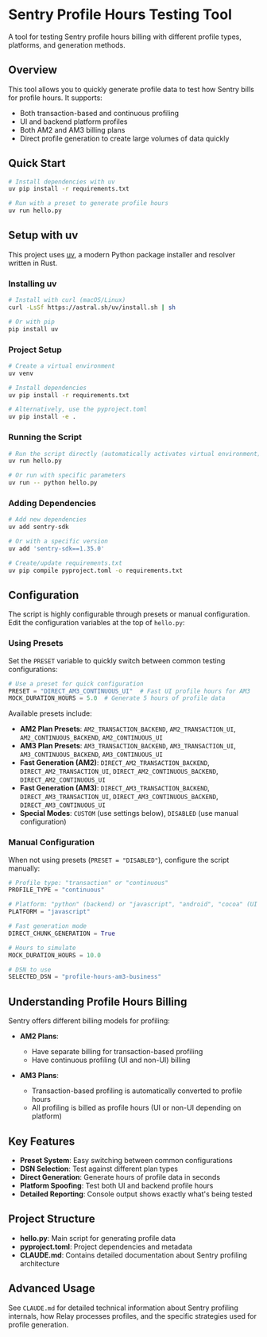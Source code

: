 # Sentry Profile Hours Testing Tool

A tool for testing Sentry profile hours billing with different profile types, platforms, and generation methods.

## Overview

This tool allows you to quickly generate profile data to test how Sentry bills for profile hours. It supports:

- Both transaction-based and continuous profiling
- UI and backend platform profiles
- Both AM2 and AM3 billing plans
- Direct profile generation to create large volumes of data quickly

## Quick Start

```bash
# Install dependencies with uv
uv pip install -r requirements.txt

# Run with a preset to generate profile hours
uv run hello.py
```

## Setup with uv

This project uses [uv](https://github.com/astral-sh/uv), a modern Python package installer and resolver written in Rust.

### Installing uv

```bash
# Install with curl (macOS/Linux)
curl -LsSf https://astral.sh/uv/install.sh | sh

# Or with pip
pip install uv
```

### Project Setup

```bash
# Create a virtual environment
uv venv

# Install dependencies
uv pip install -r requirements.txt

# Alternatively, use the pyproject.toml
uv pip install -e .
```

### Running the Script

```bash
# Run the script directly (automatically activates virtual environment)
uv run hello.py

# Or run with specific parameters
uv run -- python hello.py
```

### Adding Dependencies

```bash
# Add new dependencies
uv add sentry-sdk

# Or with a specific version
uv add 'sentry-sdk==1.35.0'

# Create/update requirements.txt
uv pip compile pyproject.toml -o requirements.txt
```

## Configuration

The script is highly configurable through presets or manual configuration. Edit the configuration variables at the top of `hello.py`:

### Using Presets

Set the `PRESET` variable to quickly switch between common testing configurations:

```python
# Use a preset for quick configuration
PRESET = "DIRECT_AM3_CONTINUOUS_UI"  # Fast UI profile hours for AM3
MOCK_DURATION_HOURS = 5.0  # Generate 5 hours of profile data
```

Available presets include:

- **AM2 Plan Presets**: `AM2_TRANSACTION_BACKEND`, `AM2_TRANSACTION_UI`, `AM2_CONTINUOUS_BACKEND`, `AM2_CONTINUOUS_UI`
- **AM3 Plan Presets**: `AM3_TRANSACTION_BACKEND`, `AM3_TRANSACTION_UI`, `AM3_CONTINUOUS_BACKEND`, `AM3_CONTINUOUS_UI`
- **Fast Generation (AM2)**: `DIRECT_AM2_TRANSACTION_BACKEND`, `DIRECT_AM2_TRANSACTION_UI`, `DIRECT_AM2_CONTINUOUS_BACKEND`, `DIRECT_AM2_CONTINUOUS_UI`
- **Fast Generation (AM3)**: `DIRECT_AM3_TRANSACTION_BACKEND`, `DIRECT_AM3_TRANSACTION_UI`, `DIRECT_AM3_CONTINUOUS_BACKEND`, `DIRECT_AM3_CONTINUOUS_UI`
- **Special Modes**: `CUSTOM` (use settings below), `DISABLED` (use manual configuration)

### Manual Configuration

When not using presets (`PRESET = "DISABLED"`), configure the script manually:

```python
# Profile type: "transaction" or "continuous"
PROFILE_TYPE = "continuous"

# Platform: "python" (backend) or "javascript", "android", "cocoa" (UI platforms)
PLATFORM = "javascript"

# Fast generation mode
DIRECT_CHUNK_GENERATION = True

# Hours to simulate
MOCK_DURATION_HOURS = 10.0

# DSN to use
SELECTED_DSN = "profile-hours-am3-business"
```

## Understanding Profile Hours Billing

Sentry offers different billing models for profiling:

- **AM2 Plans**:
  - Have separate billing for transaction-based profiling
  - Have continuous profiling (UI and non-UI) billing

- **AM3 Plans**:
  - Transaction-based profiling is automatically converted to profile hours
  - All profiling is billed as profile hours (UI or non-UI depending on platform)

## Key Features

- **Preset System**: Easy switching between common configurations
- **DSN Selection**: Test against different plan types
- **Direct Generation**: Generate hours of profile data in seconds
- **Platform Spoofing**: Test both UI and backend profile hours
- **Detailed Reporting**: Console output shows exactly what's being tested

## Project Structure

- **hello.py**: Main script for generating profile data
- **pyproject.toml**: Project dependencies and metadata
- **CLAUDE.md**: Contains detailed documentation about Sentry profiling architecture

## Advanced Usage

See `CLAUDE.md` for detailed technical information about Sentry profiling internals, how Relay processes profiles, and the specific strategies used for profile generation.